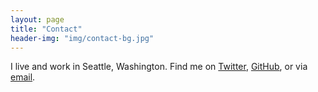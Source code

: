 ```yaml
---
layout: page
title: "Contact"
header-img: "img/contact-bg.jpg"
---
```


I live and work in Seattle, Washington. Find me on [Twitter](https://twitter.com/_jhamman_), [GitHub](https://github.com/jhamman), or via [email](mailto:joe@earthmover.io).
